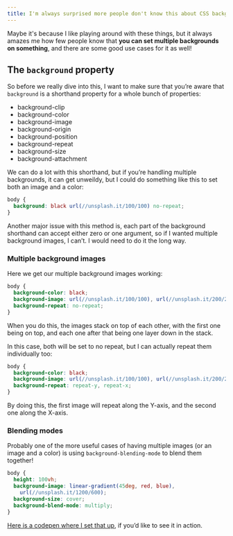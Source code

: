 ```yaml
---
title: I'm always surprised more people don't know this about CSS backgrounds
---
```


Maybe it's because I like playing around with these things, but it always amazes me how few people know that **you can set multiple backgrounds on something**, and there are some good use cases for it as well!

<!--more-->

## The `background` property

So before we really dive into this, I want to make sure that you’re aware that `background` is a shorthand property for a whole bunch of properties:

- background-clip
- background-color
- background-image
- background-origin
- background-position
- background-repeat
- background-size
- background-attachment

We can do a lot with this shorthand, but if you’re handling multiple backgrounds, it can get unweildy, but I could do something like this to set both an image and a color:

```css
body {
  background: black url(//unsplash.it/100/100) no-repeat;
}
```

Another major issue with this method is, each part of the background shorthand can accept either zero or one argument, so if I wanted multiple background images, I can’t. I would need to do it the long way.

### Multiple background images

Here we get our multiple background images working:

```css
body {
  background-color: black;
  background-image: url(//unsplash.it/100/100), url(//unsplash.it/200/200);
  background-repeat: no-repeat;
}
```

When you do this, the images stack on top of each other, with the first one being on top, and each one after that being one layer down in the stack.

In this case, both will be set to no repeat, but I can actually repeat them individually too:

```css
body {
  background-color: black;
  background-image: url(//unsplash.it/100/100), url(//unsplash.it/200/200);
  background-repeat: repeat-y, repeat-x;
}
```

By doing this, the first image will repeat along the Y-axis, and the second one along the X-axis.

### Blending modes

Probably one of the more useful cases of having multiple images (or an image and a color) is using `background-blending-mode` to blend them together!

```css
body {
  height: 100vh;
  background-image: linear-gradient(45deg, red, blue),
    url(//unsplash.it/1200/600);
  background-size: cover;
  background-blend-mode: multiply;
}
```

[Here is a codepen where I set that up](https://codepen.io/kevinpowell/pen/ZoMXoE), if you’d like to see it in action.
